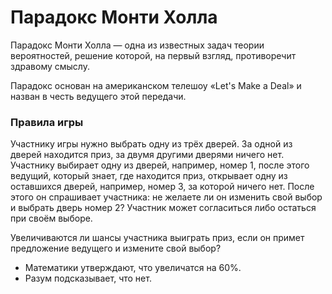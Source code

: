 # Парадокс Монти Холла

<p>Парадокс Монти Холла — одна из известных задач теории вероятностей, решение
которой, на первый взгляд, противоречит здравому смыслу.</p>
<p>Парадокс основан на американском телешоу «Let's Make a Deal» и назван в честь
ведущего этой передачи.</p>
<h3>Правила игры</h3>
<p>Участнику игры нужно выбрать одну из трёх дверей. За одной из дверей находится приз,
за двумя другими дверями ничего нет. Участнику выбирает одну из дверей, например,
номер 1, после этого ведущий, который знает, где находится приз, открывает одну из
оставшихся дверей, например, номер 3, за которой ничего нет. После этого он спрашивает
участника: не желаете ли он изменить свой выбор и выбрать дверь номер 2? Участник
может согласиться либо остаться при своём выборе.</p>

<p>Увеличиваются ли шансы участника выиграть приз, если он примет предложение
ведущего и измените свой выбор?</p>

<ul>
<li>Математики утверждают, что увеличатся на 60%.</li>
<li>Разум подсказывает, что нет.</li>
</ul>
